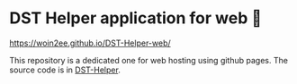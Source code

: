 # DST Helper application for web 🌈 
https://woin2ee.github.io/DST-Helper-web/

This repository is a dedicated one for web hosting using github pages. The source code is in [DST-Helper](https://github.com/woin2ee/DST-Helper).
